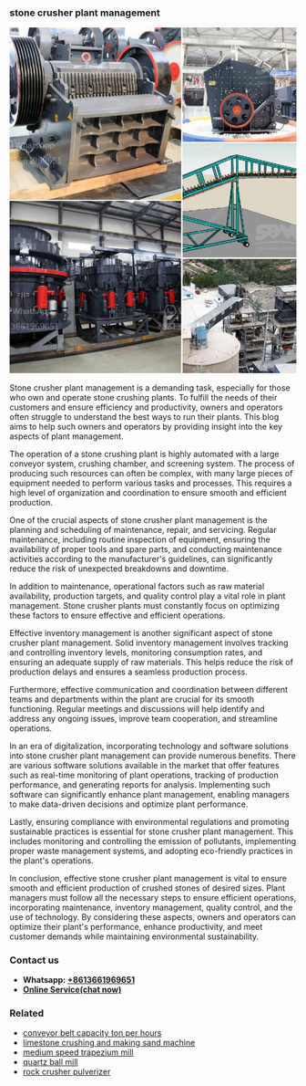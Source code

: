 <h3>stone crusher plant management</h3><img src='1708408663.jpg' alt=''><p>Stone crusher plant management is a demanding task, especially for those who own and operate stone crushing plants. To fulfill the needs of their customers and ensure efficiency and productivity, owners and operators often struggle to understand the best ways to run their plants. This blog aims to help such owners and operators by providing insight into the key aspects of plant management.</p><p>The operation of a stone crushing plant is highly automated with a large conveyor system, crushing chamber, and screening system. The process of producing such resources can often be complex, with many large pieces of equipment needed to perform various tasks and processes. This requires a high level of organization and coordination to ensure smooth and efficient production.</p><p>One of the crucial aspects of stone crusher plant management is the planning and scheduling of maintenance, repair, and servicing. Regular maintenance, including routine inspection of equipment, ensuring the availability of proper tools and spare parts, and conducting maintenance activities according to the manufacturer's guidelines, can significantly reduce the risk of unexpected breakdowns and downtime.</p><p>In addition to maintenance, operational factors such as raw material availability, production targets, and quality control play a vital role in plant management. Stone crusher plants must constantly focus on optimizing these factors to ensure effective and efficient operations.</p><p>Effective inventory management is another significant aspect of stone crusher plant management. Solid inventory management involves tracking and controlling inventory levels, monitoring consumption rates, and ensuring an adequate supply of raw materials. This helps reduce the risk of production delays and ensures a seamless production process.</p><p>Furthermore, effective communication and coordination between different teams and departments within the plant are crucial for its smooth functioning. Regular meetings and discussions will help identify and address any ongoing issues, improve team cooperation, and streamline operations.</p><p>In an era of digitalization, incorporating technology and software solutions into stone crusher plant management can provide numerous benefits. There are various software solutions available in the market that offer features such as real-time monitoring of plant operations, tracking of production performance, and generating reports for analysis. Implementing such software can significantly enhance plant management, enabling managers to make data-driven decisions and optimize plant performance.</p><p>Lastly, ensuring compliance with environmental regulations and promoting sustainable practices is essential for stone crusher plant management. This includes monitoring and controlling the emission of pollutants, implementing proper waste management systems, and adopting eco-friendly practices in the plant's operations.</p><p>In conclusion, effective stone crusher plant management is vital to ensure smooth and efficient production of crushed stones of desired sizes. Plant managers must follow all the necessary steps to ensure efficient operations, incorporating maintenance, inventory management, quality control, and the use of technology. By considering these aspects, owners and operators can optimize their plant's performance, enhance productivity, and meet customer demands while maintaining environmental sustainability.</p><h3>Contact us</h3><ul><li><strong>Whatsapp:&nbsp;<a href="https://wa.me/8613661969651">+8613661969651</a></strong></li><li><a href="https://swt.shibang-china.com/?git&amp;zhl&amp;stone crusher plant management"><strong>Online Service(chat now)</strong></a></li></ul><h3>Related</h3><ul><li><a href='conveyor belt capacity ton per hours.md'>conveyor belt capacity ton per hours</a></li><li><a href='limestone crushing and making sand machine.md'>limestone crushing and making sand machine</a></li><li><a href='medium speed trapezium mill.md'>medium speed trapezium mill</a></li><li><a href='quartz ball mill.md'>quartz ball mill</a></li><li><a href='rock crusher pulverizer.md'>rock crusher pulverizer</a></li></ul>